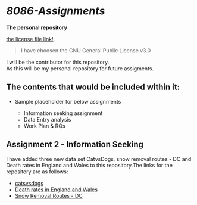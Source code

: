 # _8086-Assignments_

**The personal repository**

[the license file link!](https://github.com/ranjithae/8086-Assignments/blob/master/LICENSE).  
>I have choosen the GNU General Public License v3.0

I will be the contributor for this repository.  
As this will be my personal repository for future assigments.

## The contents that would be included within it:
* Sample placeholder for below assignments
  
  * Information seeking assignment
  * Data Entry analysis
  * Work Plan & RQs

## Assignment 2 - **Information Seeking**
I have added three new data set CatvsDogs, snow removal routes - DC and Death rates in England and Wales to this repository.The links for the repository are as follows:

* [catsvsdogs](https://github.com/ranjithae/8086-Assignments/tree/master/assignment1/dataset3) 
* [ Death rates in England and Wales](https://github.com/ranjithae/8086-Assignments/tree/master/assignment1/dataset2)
* [Snow Removal Routes - DC](https://github.com/ranjithae/8086-Assignments/tree/master/assignment1/dataset3)
